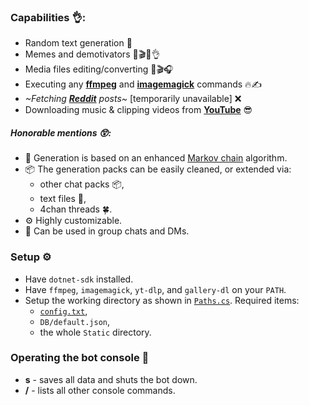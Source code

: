 ### Capabilities 👌:
- Random text generation 💬
- Memes and demotivators 📸🎬😂👌
- Media files editing/converting 📸🎬🎧
- Executing any **[ffmpeg]** and **[imagemagick]** commands 🔥✍️
- _~Fetching **[Reddit]** posts~_ [temporarily unavailable] ❌
- Downloading music & clipping videos from **[YouTube]** 😎

##### Honorable mentions 😲:
- 💬 Generation is based on an enhanced [Markov chain] algorithm.
- 📦 The generation packs can be easily cleaned, or extended via:
  - other chat packs 📦,
  - text files 📄,
  - 4chan threads 🍀.
- ⚙️ Highly customizable.
- 💭 Can be used in group chats and DMs.

### Setup ⚙️
- Have `dotnet-sdk` installed.
- Have `ffmpeg`, `imagemagick`, `yt-dlp`, and `gallery-dl` on your `PATH`.
- Setup the working directory as shown in [`Paths.cs`](src/Backrooms/Static/Paths.cs). Required items:
  - [`config.txt`](config-example.txt),
  - `DB/default.json`,
  - the whole `Static` directory.

### Operating the bot console 💬
- **s** - saves all data and shuts the bot down.
- **/** - lists all other console commands.

[Reddit]: <https://www.reddit.com/>
[YouTube]: <https://youtu.be/dQw4w9WgXcQ>
[ffmpeg]: <https://ffmpeg.org/ffmpeg-filters.html>
[imagemagick]: <https://imagemagick.org/script/command-line-options.php>
[Markov chain]: <https://en.wikipedia.org/wiki/Markov_chain>

